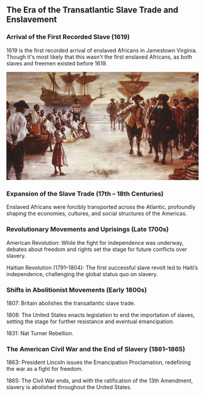 ## The Era of the Transatlantic Slave Trade and Enslavement

### Arrival of the First Recorded Slave (1619)
1619 is the first recorded arrival of enslaved Africans in Jamestown Virginia.  Though it's most likely that this wasn't the first enslaved Africans, as both slaves and freemen existed before 1619.

![Jamestown Slaves](https://raw.githubusercontent.com/Chukobyte/black-history/main/assets/images/jamestown_slaves.png)

### Expansion of the Slave Trade (17th – 18th Centuries)
Enslaved Africans were forcibly transported across the Atlantic, profoundly shaping the economies, cultures, and social structures of the Americas.

### Revolutionary Movements and Uprisings (Late 1700s)
American Revolution: While the fight for independence was underway, debates about freedom and rights set the stage for future conflicts over slavery.

Haitian Revolution (1791–1804): The first successful slave revolt led to Haiti’s independence, challenging the global status quo on slavery.

### Shifts in Abolitionist Movements (Early 1800s)
1807: Britain abolishes the transatlantic slave trade.

1808: The United States enacts legislation to end the importation of slaves, setting the stage for further resistance and eventual emancipation.

1831: Nat Turner Rebellion.

### The American Civil War and the End of Slavery (1861–1865)
1863: President Lincoln issues the Emancipation Proclamation, redefining the war as a fight for freedom.

1865: The Civil War ends, and with the ratification of the 13th Amendment, slavery is abolished throughout the United States.
